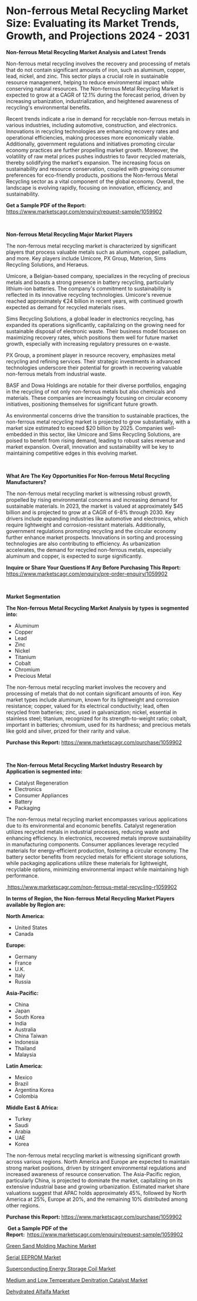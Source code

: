 <p><h1>Non-ferrous Metal Recycling Market Size: Evaluating its Market Trends, Growth, and Projections 2024 - 2031</h1></p><p><strong>Non-ferrous Metal Recycling Market Analysis and Latest Trends</strong></p>
<p><p>Non-ferrous metal recycling involves the recovery and processing of metals that do not contain significant amounts of iron, such as aluminum, copper, lead, nickel, and zinc. This sector plays a crucial role in sustainable resource management, helping to reduce environmental impact while conserving natural resources. The Non-ferrous Metal Recycling Market is expected to grow at a CAGR of 12.1% during the forecast period, driven by increasing urbanization, industrialization, and heightened awareness of recycling's environmental benefits.</p><p>Recent trends indicate a rise in demand for recyclable non-ferrous metals in various industries, including automotive, construction, and electronics. Innovations in recycling technologies are enhancing recovery rates and operational efficiencies, making processes more economically viable. Additionally, government regulations and initiatives promoting circular economy practices are further propelling market growth. Moreover, the volatility of raw metal prices pushes industries to favor recycled materials, thereby solidifying the market's expansion. The increasing focus on sustainability and resource conservation, coupled with growing consumer preferences for eco-friendly products, positions the Non-ferrous Metal Recycling sector as a vital component of the global economy. Overall, the landscape is evolving rapidly, focusing on innovation, efficiency, and sustainability.</p></p>
<p><strong>Get a Sample PDF of the Report:&nbsp;</strong> <a href="https://www.marketscagr.com/enquiry/request-sample/1059902?utm_campaign=1261&utm_medium=2&utm_source=Github&utm_content=ia&utm_term=02102024&utm_id=non-ferrous-metal-recycling">https://www.marketscagr.com/enquiry/request-sample/1059902</a></p>
<p>&nbsp;</p>
<p><strong>Non-ferrous Metal Recycling Major Market Players</strong></p>
<p><p>The non-ferrous metal recycling market is characterized by significant players that process valuable metals such as aluminum, copper, palladium, and more. Key players include Umicore, PX Group, Materion, Sims Recycling Solutions, and Heraeus. </p><p>Umicore, a Belgian-based company, specializes in the recycling of precious metals and boasts a strong presence in battery recycling, particularly lithium-ion batteries. The company's commitment to sustainability is reflected in its innovative recycling technologies. Umicore's revenue reached approximately €24 billion in recent years, with continued growth expected as demand for recycled materials rises.</p><p>Sims Recycling Solutions, a global leader in electronics recycling, has expanded its operations significantly, capitalizing on the growing need for sustainable disposal of electronic waste. Their business model focuses on maximizing recovery rates, which positions them well for future market growth, especially with increasing regulatory pressures on e-waste.</p><p>PX Group, a prominent player in resource recovery, emphasizes metal recycling and refining services. Their strategic investments in advanced technologies underscore their potential for growth in recovering valuable non-ferrous metals from industrial waste.</p><p>BASF and Dowa Holdings are notable for their diverse portfolios, engaging in the recycling of not only non-ferrous metals but also chemicals and materials. These companies are increasingly focusing on circular economy initiatives, positioning themselves for significant future growth.</p><p>As environmental concerns drive the transition to sustainable practices, the non-ferrous metal recycling market is projected to grow substantially, with a market size estimated to exceed $20 billion by 2025. Companies well-embedded in this sector, like Umicore and Sims Recycling Solutions, are poised to benefit from rising demand, leading to robust sales revenue and market expansion. Overall, innovation and sustainability will be key to maintaining competitive edges in this evolving market.</p></p>
<p>&nbsp;</p>
<p><strong>What Are The Key Opportunities For Non-ferrous Metal Recycling Manufacturers?</strong></p>
<p><p>The non-ferrous metal recycling market is witnessing robust growth, propelled by rising environmental concerns and increasing demand for sustainable materials. In 2023, the market is valued at approximately $45 billion and is projected to grow at a CAGR of 6-8% through 2030. Key drivers include expanding industries like automotive and electronics, which require lightweight and corrosion-resistant materials. Additionally, government regulations promoting recycling and the circular economy further enhance market prospects. Innovations in sorting and processing technologies are also contributing to efficiency. As urbanization accelerates, the demand for recycled non-ferrous metals, especially aluminum and copper, is expected to surge significantly.</p></p>
<p><strong>Inquire or Share Your Questions If Any Before Purchasing This Report:</strong> <a href="https://www.marketscagr.com/enquiry/pre-order-enquiry/1059902?utm_campaign=1261&utm_medium=2&utm_source=Github&utm_content=ia&utm_term=02102024&utm_id=non-ferrous-metal-recycling">https://www.marketscagr.com/enquiry/pre-order-enquiry/1059902</a></p>
<p>&nbsp;</p>
<p><strong>Market Segmentation</strong></p>
<p><strong>The Non-ferrous Metal Recycling Market Analysis by types is segmented into:</strong></p>
<p><ul><li>Aluminum</li><li>Copper</li><li>Lead</li><li>Zinc</li><li>Nickel</li><li>Titanium</li><li>Cobalt</li><li>Chromium</li><li>Precious Metal</li></ul></p>
<p><p>The non-ferrous metal recycling market involves the recovery and processing of metals that do not contain significant amounts of iron. Key market types include aluminum, known for its lightweight and corrosion resistance; copper, valued for its electrical conductivity; lead, often recycled from batteries; zinc, used in galvanization; nickel, essential in stainless steel; titanium, recognized for its strength-to-weight ratio; cobalt, important in batteries; chromium, used for its hardness; and precious metals like gold and silver, prized for their rarity and value.</p></p>
<p><strong>Purchase this Report:&nbsp;</strong><a href="https://www.marketscagr.com/purchase/1059902?utm_campaign=1261&utm_medium=2&utm_source=Github&utm_content=ia&utm_term=02102024&utm_id=non-ferrous-metal-recycling">https://www.marketscagr.com/purchase/1059902</a></p>
<p>&nbsp;</p>
<p><strong>The Non-ferrous Metal Recycling Market Industry Research by Application is segmented into:</strong></p>
<p><ul><li>Catalyst Regeneration</li><li>Electronics</li><li>Consumer Appliances</li><li>Battery</li><li>Packaging</li></ul></p>
<p><p>The non-ferrous metal recycling market encompasses various applications due to its environmental and economic benefits. Catalyst regeneration utilizes recycled metals in industrial processes, reducing waste and enhancing efficiency. In electronics, recovered metals improve sustainability in manufacturing components. Consumer appliances leverage recycled materials for energy-efficient production, fostering a circular economy. The battery sector benefits from recycled metals for efficient storage solutions, while packaging applications utilize these materials for lightweight, recyclable options, minimizing environmental impact while maintaining high performance.</p></p>
<p><a href="https://www.marketscagr.com/non-ferrous-metal-recycling-r1059902?utm_campaign=1261&utm_medium=2&utm_source=Github&utm_content=ia&utm_term=02102024&utm_id=non-ferrous-metal-recycling">&nbsp;https://www.marketscagr.com/non-ferrous-metal-recycling-r1059902</a></p>
<p><strong>In terms of Region, the Non-ferrous Metal Recycling Market Players available by Region are:</strong></p>
<p>
    <p> <strong> North America: </strong>
        <ul>
            <li>United States</li>
            <li>Canada</li>
        </ul>
        </p> 
    <p> <strong> Europe: </strong>
        <ul>
            <li>Germany</li>
            <li>France</li>
            <li>U.K.</li>
            <li>Italy</li>
            <li>Russia</li>
        </ul>
        </p> 
    <p> <strong> Asia-Pacific: </strong>
        <ul>
            <li>China</li>
            <li>Japan</li>
            <li>South Korea</li>
            <li>India</li>
            <li>Australia</li>
            <li>China Taiwan</li>
            <li>Indonesia</li>
            <li>Thailand</li>
            <li>Malaysia</li>
        </ul>
        </p> 
    <p> <strong> Latin America: </strong>
        <ul>
            <li>Mexico</li>
            <li>Brazil</li>
            <li>Argentina Korea</li>
            <li>Colombia</li>
        </ul>
        </p> 
    <p> <strong> Middle East & Africa: </strong>
        <ul>
            <li>Turkey</li>
            <li>Saudi</li>
            <li>Arabia</li>
            <li>UAE</li>
            <li>Korea</li>
        </ul>
    </p>
    </p>
<p><p>The non-ferrous metal recycling market is witnessing significant growth across various regions. North America and Europe are expected to maintain strong market positions, driven by stringent environmental regulations and increased awareness of resource conservation. The Asia-Pacific region, particularly China, is projected to dominate the market, capitalizing on its extensive industrial base and growing urbanization. Estimated market share valuations suggest that APAC holds approximately 45%, followed by North America at 25%, Europe at 20%, and the remaining 10% distributed among other regions.</p></p>
<p><strong>Purchase this Report: </strong><a href="https://www.marketscagr.com/purchase/1059902?utm_campaign=1261&utm_medium=2&utm_source=Github&utm_content=ia&utm_term=02102024&utm_id=non-ferrous-metal-recycling">https://www.marketscagr.com/purchase/1059902</a></p>
<p>&nbsp;<strong>Get a Sample PDF of the Report:&nbsp;&nbsp;</strong><a href="https://www.marketscagr.com/enquiry/request-sample/1059902?utm_campaign=1261&utm_medium=2&utm_source=Github&utm_content=ia&utm_term=02102024&utm_id=non-ferrous-metal-recycling">https://www.marketscagr.com/enquiry/request-sample/1059902</a></p>
<p><strong></strong></p>
<p><p><a href="https://www.linkedin.com/pulse/green-sand-molding-machine-market-industry-landscape-growth-gy7ef?utm_campaign=1261&utm_medium=2&utm_source=Github&utm_content=ia&utm_term=02102024&utm_id=non-ferrous-metal-recycling">Green Sand Molding Machine Market</a></p><p><a href="https://www.linkedin.com/pulse/what-factors-influence-serial-eeprom-market-coming-years-product-rmsde?utm_campaign=1261&utm_medium=2&utm_source=Github&utm_content=ia&utm_term=02102024&utm_id=non-ferrous-metal-recycling">Serial EEPROM Market</a></p><p><a href="https://issuu.com/reportprime-2/docs/superconducting-energy-storage-coil_e85f22df36ff57?utm_campaign=1261&utm_medium=2&utm_source=Github&utm_content=ia&utm_term=02102024&utm_id=non-ferrous-metal-recycling">Superconducting Energy Storage Coil Market</a></p><p><a href="https://issuu.com/reportprime-2/docs/medium-and-low-temperature-denitrat_4ca8624551cd1e?utm_campaign=1261&utm_medium=2&utm_source=Github&utm_content=ia&utm_term=02102024&utm_id=non-ferrous-metal-recycling">Medium and Low Temperature Denitration Catalyst Market</a></p><p><a href="https://www.linkedin.com/pulse/dehydrated-alfalfa-market2024-2031-industry-insights-1mzre?trackingId=n2PjkM62R7aciKoroqIzvg%3D%3D&utm_campaign=1261&utm_medium=2&utm_source=Github&utm_content=ia&utm_term=02102024&utm_id=non-ferrous-metal-recycling">Dehydrated Alfalfa Market</a></p></p>